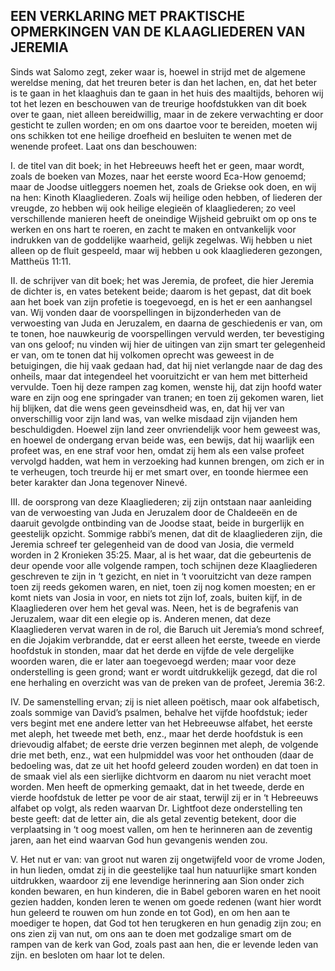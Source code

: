 ## EEN VERKLARING MET PRAKTISCHE OPMERKINGEN VAN DE KLAAGLIEDEREN VAN JEREMIA

Sinds wat Salomo zegt, zeker waar is, hoewel in strijd met de algemene wereldse mening, dat het treuren beter is dan het lachen, en, dat het beter is te gaan in het klaaghuis dan te gaan in het huis des maaltijds, behoren wij tot het lezen en beschouwen van de treurige hoofdstukken van dit boek over te gaan, niet alleen bereidwillig, maar in de zekere verwachting er door gesticht te zullen worden; en om ons daartoe voor te bereiden, moeten wij ons schikken tot ene heilige droefheid en besluiten te wenen met de wenende profeet. Laat ons dan beschouwen:

I. de titel van dit boek; in het Hebreeuws heeft het er geen, maar wordt, zoals de boeken van Mozes, naar het eerste woord Eca-How genoemd; maar de Joodse uitleggers noemen het, zoals de Griekse ook doen, en wij na hen: Kinoth Klaagliederen. Zoals wij heilige oden hebben, of liederen der vreugde, zo hebben wij ook heilige elegieën of klaagliederen; zo veel verschillende manieren heeft de oneindige Wijsheid gebruikt om op ons te werken en ons hart te roeren, en zacht te maken en ontvankelijk voor indrukken van de goddelijke waarheid, gelijk zegelwas. Wij hebben u niet alleen op de fluit gespeeld, maar wij hebben u ook klaagliederen gezongen, Mattheüs 11:11.

II. de schrijver van dit boek; het was Jeremia, de profeet, die hier Jeremia de dichter is, en vates betekent beide; daarom is het gepast, dat dit boek aan het boek van zijn profetie is toegevoegd, en is het er een aanhangsel van. Wij vonden daar de voorspellingen in bijzonderheden van de verwoesting van Juda en Jeruzalem, en daarna de geschiedenis er van, om te tonen, hoe nauwkeurig de voorspellingen vervuld werden, ter bevestiging van ons geloof; nu vinden wij hier de uitingen van zijn smart ter gelegenheid er van, om te tonen dat hij volkomen oprecht was geweest in de betuigingen, die hij vaak gedaan had, dat hij niet verlangde naar de dag des onheils, maar dat integendeel het vooruitzicht er van hem met bitterheid vervulde. Toen hij deze rampen zag komen, wenste hij, dat zijn hoofd water ware en zijn oog ene springader van tranen; en toen zij gekomen waren, liet hij blijken, dat die wens geen geveinsdheid was, en, dat hij ver van onverschillig voor zijn land was, van welke misdaad zijn vijanden hem beschuldigden. Hoewel zijn land zeer onvriendelijk voor hem geweest was, en hoewel de ondergang ervan beide was, een bewijs, dat hij waarlijk een profeet was, en ene straf voor hen, omdat zij hem als een valse profeet vervolgd hadden, wat hem in verzoeking had kunnen brengen, om zich er in te verheugen, toch treurde hij er met smart over, en toonde hiermee een beter karakter dan Jona tegenover Ninevé.

III. de oorsprong van deze Klaagliederen; zij zijn ontstaan naar aanleiding van de verwoesting van Juda en Jeruzalem door de Chaldeeën en de daaruit gevolgde ontbinding van de Joodse staat, beide in burgerlijk en geestelijk opzicht. Sommige rabbi’s menen, dat dit de klaagliederen zijn, die Jeremia schreef ter gelegenheid van de dood van Josia, die vermeld worden in 2 Kronieken 35:25. Maar, al is het waar, dat die gebeurtenis de deur opende voor alle volgende rampen, toch schijnen deze Klaagliederen geschreven te zijn in ‘t gezicht, en niet in ‘t vooruitzicht van deze rampen toen zij reeds gekomen waren, en niet, toen zij nog komen moesten; en er komt niets van Josia in voor, en niets tot zijn lof, zoals, buiten kijf, in de Klaagliederen over hem het geval was. Neen, het is de begrafenis van Jeruzalem, waar dit een elegie op is. Anderen menen, dat deze Klaagliederen vervat waren in de rol, die Baruch uit Jeremia’s mond schreef, en die Jojakim verbrandde, dat er eerst alleen het eerste, tweede en vierde hoofdstuk in stonden, maar dat het derde en vijfde de vele dergelijke woorden waren, die er later aan toegevoegd werden; maar voor deze onderstelling is geen grond; want er wordt uitdrukkelijk gezegd, dat die rol ene herhaling en overzicht was van de preken van de profeet, Jeremia 36:2.

IV. De samenstelling ervan; zij is niet alleen poëtisch, maar ook alfabetisch, zoals sommige van David’s psalmen, behalve het vijfde hoofdstuk; ieder vers begint met ene andere letter van het Hebreeuwse alfabet, het eerste met aleph, het tweede met beth, enz., maar het derde hoofdstuk is een drievoudig alfabet; de eerste drie verzen beginnen met aleph, de volgende drie met beth, enz., wat een hulpmiddel was voor het onthouden (daar de bedoeling was, dat ze uit het hoofd geleerd zouden worden) en dat toen in de smaak viel als een sierlijke dichtvorm en daarom nu niet veracht moet worden. Men heeft de opmerking gemaakt, dat in het tweede, derde en vierde hoofdstuk de letter pe voor de air staat, terwijl zij er in ‘t Hebreeuws alfabet op volgt, als reden waarvan Dr. Lightfoot deze onderstelling ten beste geeft: dat de letter ain, die als getal zeventig betekent, door die verplaatsing in ‘t oog moest vallen, om hen te herinneren aan de zeventig jaren, aan het eind waarvan God hun gevangenis wenden zou.

V. Het nut er van: van groot nut waren zij ongetwijfeld voor de vrome Joden, in hun lieden, omdat zij in die geestelijke taal hun natuurlijke smart konden uitdrukken, waardoor zij ene levendige herinnering aan Sion onder zich konden bewaren, en hun kinderen, die in Babel geboren waren en het nooit gezien hadden, konden leren te wenen om goede redenen (want hier wordt hun geleerd te rouwen om hun zonde en tot God), en om hen aan te moediger te hopen, dat God tot hen terugkeren en hun genadig zijn zou; en ons zien zij van nut, om ons aan te doen met godzalige smart om de rampen van de kerk van God, zoals past aan hen, die er levende leden van zijn. en besloten om haar lot te delen.
